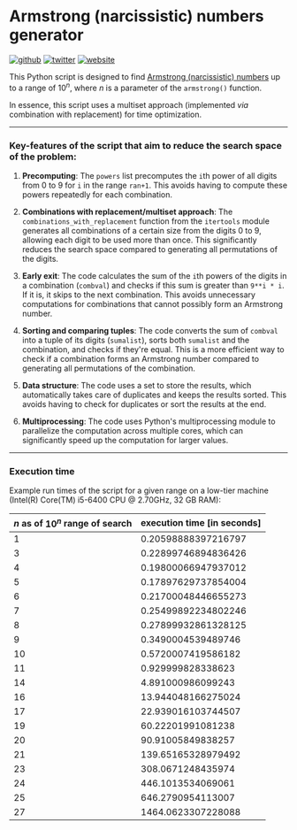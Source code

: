# Armstrong (narcissistic) numbers generator

[![github](https://img.shields.io/badge/GitHub-purbancz-181717.svg?style=flat&logo=github)](https://github.com/purbancz) [![twitter](https://img.shields.io/badge/Twitter-@purbancz-00aced.svg?style=flat&logo=twitter)](https://twitter.com/purbancz) [![website](https://img.shields.io/badge/Website-Piotr_Urbańczyk-5087B2.svg?style=flat&logo=data:image/svg%2bxml;base64,PHN2ZyB4bWxucz0iaHR0cDovL3d3dy53My5vcmcvMjAwMC9zdmciIHg9IjBweCIgeT0iMHB4IiB3aWR0aD0iMTAwIiBoZWlnaHQ9IjEwMCIgdmlld0JveD0iMCAwIDI0IDI0Ij4KICAgIDxwYXRoIGQ9Ik0gMTIgMi4wOTk2MDk0IEwgMSAxMiBMIDQgMTIgTCA0IDIxIEwgMTAgMjEgTCAxMCAxNCBMIDE0IDE0IEwgMTQgMjEgTCAyMCAyMSBMIDIwIDEyIEwgMjMgMTIgTCAxMiAyLjA5OTYwOTQgeiIgZmlsbD0iI2ZmZiI+PC9wYXRoPgo8L3N2Zz4=)](https://www.copernicuscenter.edu.pl/en/person/urbanczyk-piotr-2/)

This Python script is designed to find [Armstrong (narcissistic) numbers](https://en.wikipedia.org/wiki/Narcissistic_number) up to a range of $10^n$, where $n$ is a parameter of the `armstrong()` function.

In essence, this script uses a multiset approach (implemented *via* combination with replacement) for time optimization.

---

### Key-features of the script that aim to reduce the search space of the problem:

1. **Precomputing**: The `powers` list precomputes the `i`th power of all digits from 0 to 9 for `i` in the range `ran+1`. This avoids having to compute these powers repeatedly for each combination.

2. **Combinations with replacement/multiset approach**: The `combinations_with_replacement` function from the `itertools` module generates all combinations of a certain size from the digits 0 to 9, allowing each digit to be used more than once. This significantly reduces the search space compared to generating all permutations of the digits.

3. **Early exit**: The code calculates the sum of the `i`th powers of the digits in a combination (`combval`) and checks if this sum is greater than `9**i * i`. If it is, it skips to the next combination. This avoids unnecessary computations for combinations that cannot possibly form an Armstrong number.

4. **Sorting and comparing tuples**: The code converts the sum of `combval` into a tuple of its digits (`sumalist`), sorts both `sumalist` and the combination, and checks if they're equal. This is a more efficient way to check if a combination forms an Armstrong number compared to generating all permutations of the combination.

5. **Data structure**: The code uses a set to store the results, which automatically takes care of duplicates and keeps the results sorted. This avoids having to check for duplicates or sort the results at the end.

6. **Multiprocessing**: The code uses Python's multiprocessing module to parallelize the computation across multiple cores, which can significantly speed up the computation for larger values.

---

### Execution time

Example run times of the script for a given range on a low-tier machine (Intel(R) Core(TM) i5-6400 CPU @ 2.70GHz, 32 GB RAM):

| $n$ as of $10^n$ range of search | execution time [in seconds] |
|--|--|
| 1 | 0.20598888397216797
| 3 | 0.22899746894836426
| 4 | 0.19800066947937012
| 5 | 0.17897629737854004
| 6 | 0.21700048446655273
| 7 | 0.25499892234802246
| 8 | 0.27899932861328125
| 9 | 0.3490004539489746
| 10 | 0.5720007419586182
| 11 | 0.929999828338623
| 14 | 4.891000986099243
| 16 | 13.944048166275024
| 17 | 22.939016103744507
| 19 | 60.22201991081238
| 20 | 90.91005849838257
| 21 | 139.65165328979492
| 23 | 308.0671248435974
| 24 | 446.1013534069061
| 25 | 646.2790954113007
| 27 | 1464.0623307228088
<!--
| 29 | ???
| 31 | ??? ~3h?
| 32 | ??? run
| 33 | ???
| 34 | ???
| 35 | ??? 
| 37 | ???
| 38 | ???
| 39 | ???
-->